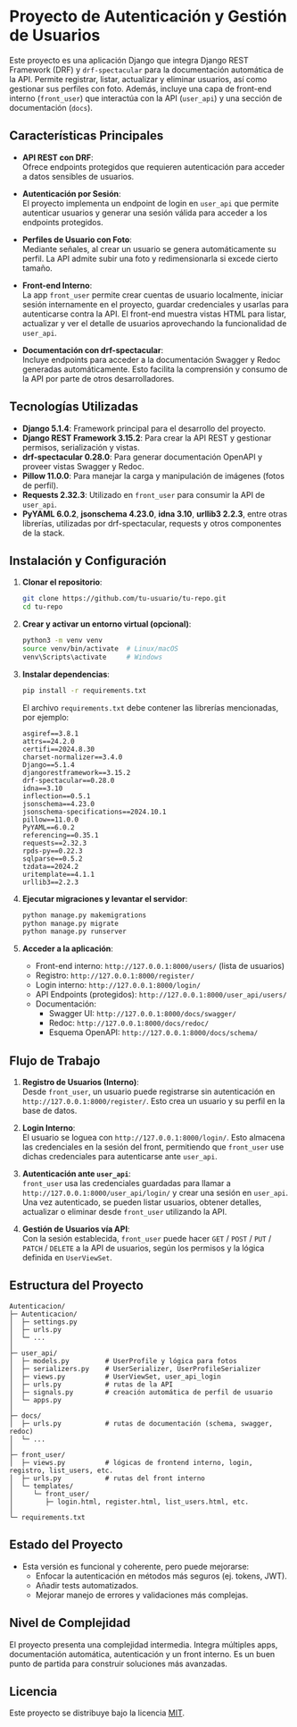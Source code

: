 # Proyecto de Autenticación y Gestión de Usuarios

Este proyecto es una aplicación Django que integra Django REST Framework (DRF) y `drf-spectacular` para la documentación automática de la API. Permite registrar, listar, actualizar y eliminar usuarios, así como gestionar sus perfiles con foto. Además, incluye una capa de front-end interno (`front_user`) que interactúa con la API (`user_api`) y una sección de documentación (`docs`).

## Características Principales

- **API REST con DRF**:  
  Ofrece endpoints protegidos que requieren autenticación para acceder a datos sensibles de usuarios.
  
- **Autenticación por Sesión**:  
  El proyecto implementa un endpoint de login en `user_api` que permite autenticar usuarios y generar una sesión válida para acceder a los endpoints protegidos.

- **Perfiles de Usuario con Foto**:  
  Mediante señales, al crear un usuario se genera automáticamente su perfil. La API admite subir una foto y redimensionarla si excede cierto tamaño.

- **Front-end Interno**:  
  La app `front_user` permite crear cuentas de usuario localmente, iniciar sesión internamente en el proyecto, guardar credenciales y usarlas para autenticarse contra la API. El front-end muestra vistas HTML para listar, actualizar y ver el detalle de usuarios aprovechando la funcionalidad de `user_api`.

- **Documentación con drf-spectacular**:  
  Incluye endpoints para acceder a la documentación Swagger y Redoc generadas automáticamente. Esto facilita la comprensión y consumo de la API por parte de otros desarrolladores.

## Tecnologías Utilizadas

- **Django 5.1.4**: Framework principal para el desarrollo del proyecto.
- **Django REST Framework 3.15.2**: Para crear la API REST y gestionar permisos, serialización y vistas.
- **drf-spectacular 0.28.0**: Para generar documentación OpenAPI y proveer vistas Swagger y Redoc.
- **Pillow 11.0.0**: Para manejar la carga y manipulación de imágenes (fotos de perfil).
- **Requests 2.32.3**: Utilizado en `front_user` para consumir la API de `user_api`.
- **PyYAML 6.0.2**, **jsonschema 4.23.0**, **idna 3.10**, **urllib3 2.2.3**, entre otras librerías, utilizadas por drf-spectacular, requests y otros componentes de la stack.

## Instalación y Configuración

1. **Clonar el repositorio**:
   ```bash
   git clone https://github.com/tu-usuario/tu-repo.git
   cd tu-repo
   ```

2. **Crear y activar un entorno virtual (opcional)**:
   ```bash
   python3 -m venv venv
   source venv/bin/activate  # Linux/macOS
   venv\Scripts\activate     # Windows
   ```

3. **Instalar dependencias**:
   ```bash
   pip install -r requirements.txt
   ```
   
   El archivo `requirements.txt` debe contener las librerías mencionadas, por ejemplo:
   ```  
   asgiref==3.8.1
   attrs==24.2.0
   certifi==2024.8.30
   charset-normalizer==3.4.0
   Django==5.1.4
   djangorestframework==3.15.2
   drf-spectacular==0.28.0
   idna==3.10
   inflection==0.5.1
   jsonschema==4.23.0
   jsonschema-specifications==2024.10.1
   pillow==11.0.0
   PyYAML==6.0.2
   referencing==0.35.1
   requests==2.32.3
   rpds-py==0.22.3
   sqlparse==0.5.2
   tzdata==2024.2
   uritemplate==4.1.1
   urllib3==2.2.3
   ```

4. **Ejecutar migraciones y levantar el servidor**:
   ```bash
   python manage.py makemigrations
   python manage.py migrate
   python manage.py runserver
   ```

5. **Acceder a la aplicación**:
   - Front-end interno: `http://127.0.0.1:8000/users/` (lista de usuarios)
   - Registro: `http://127.0.0.1:8000/register/`
   - Login interno: `http://127.0.0.1:8000/login/`
   - API Endpoints (protegidos): `http://127.0.0.1:8000/user_api/users/`
   - Documentación:
     - Swagger UI: `http://127.0.0.1:8000/docs/swagger/`
     - Redoc: `http://127.0.0.1:8000/docs/redoc/`
     - Esquema OpenAPI: `http://127.0.0.1:8000/docs/schema/`

## Flujo de Trabajo

1. **Registro de Usuarios (Interno)**:  
   Desde `front_user`, un usuario puede registrarse sin autenticación en `http://127.0.0.1:8000/register/`. Esto crea un usuario y su perfil en la base de datos.

2. **Login Interno**:  
   El usuario se loguea con `http://127.0.0.1:8000/login/`. Esto almacena las credenciales en la sesión del front, permitiendo que `front_user` use dichas credenciales para autenticarse ante `user_api`.

3. **Autenticación ante `user_api`**:  
   `front_user` usa las credenciales guardadas para llamar a `http://127.0.0.1:8000/user_api/login/` y crear una sesión en `user_api`. Una vez autenticado, se pueden listar usuarios, obtener detalles, actualizar o eliminar desde `front_user` utilizando la API.

4. **Gestión de Usuarios vía API**:  
   Con la sesión establecida, `front_user` puede hacer `GET` / `POST` / `PUT` / `PATCH` / `DELETE` a la API de usuarios, según los permisos y la lógica definida en `UserViewSet`.

## Estructura del Proyecto

```
Autenticacion/
├─ Autenticacion/
│  ├─ settings.py
│  ├─ urls.py
│  └─ ...
│
├─ user_api/
│  ├─ models.py         # UserProfile y lógica para fotos
│  ├─ serializers.py    # UserSerializer, UserProfileSerializer
│  ├─ views.py          # UserViewSet, user_api_login
│  ├─ urls.py           # rutas de la API
│  ├─ signals.py        # creación automática de perfil de usuario
│  └─ apps.py
│
├─ docs/
│  ├─ urls.py           # rutas de documentación (schema, swagger, redoc)
│  └─ ...
│
├─ front_user/
│  ├─ views.py          # lógicas de frontend interno, login, registro, list_users, etc.
│  ├─ urls.py           # rutas del front interno
│  └─ templates/
│     └─ front_user/
│        ├─ login.html, register.html, list_users.html, etc.
│
└─ requirements.txt
```

## Estado del Proyecto

- Esta versión es funcional y coherente, pero puede mejorarse:
  - Enfocar la autenticación en métodos más seguros (ej. tokens, JWT).
  - Añadir tests automatizados.
  - Mejorar manejo de errores y validaciones más complejas.

## Nivel de Complejidad

El proyecto presenta una complejidad intermedia. Integra múltiples apps, documentación automática, autenticación y un front interno. Es un buen punto de partida para construir soluciones más avanzadas.

## Licencia

Este proyecto se distribuye bajo la licencia [MIT](LICENSE).
